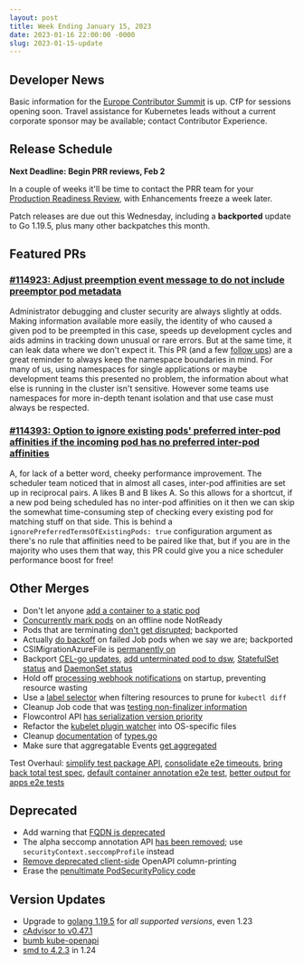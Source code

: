 ```yaml
---
layout: post
title: Week Ending January 15, 2023
date: 2023-01-16 22:00:00 -0000
slug: 2023-01-15-update
---
```


## Developer News

Basic information for the [Europe Contributor Summit](https://www.kubernetes.dev/events/2023/kcseu/) is up.  CfP for sessions opening soon. Travel assistance for Kubernetes leads without a current corporate sponsor may be available; contact Contributor Experience.

## Release Schedule

**Next Deadline: Begin PRR reviews, Feb 2**

In a couple of weeks it'll be time to contact the PRR team for your [Production Readiness Review](https://github.com/kubernetes/enhancements/blob/master/docs/glossary.md#production-readiness-review-prr), with Enhancements freeze a week later.

Patch releases are due out this Wednesday, including a **backported** update to Go 1.19.5, plus many other backpatches this month.

## Featured PRs

### [#114923: Adjust preemption event message to do not include preemptor pod metadata](https://github.com/kubernetes/kubernetes/pull/114923)

Administrator debugging and cluster security are always slightly at odds. Making information available more easily, the identity of who caused a given pod to be preempted in this case, speeds up development cycles and aids admins in tracking down unusual or rare errors. But at the same time, it can leak data where we don't expect it. This PR (and a few [follow ups](https://github.com/kubernetes/kubernetes/pull/114914)) are a great reminder to always keep the namespace boundaries in mind. For many of us, using namespaces for single applications or maybe development teams this presented no problem, the information about what else is running in the cluster isn't sensitive. However some teams use namespaces for more in-depth tenant isolation and that use case must always be respected.

### [#114393: Option to ignore existing pods' preferred inter-pod affinities if the incoming pod has no preferred inter-pod affinities](https://github.com/kubernetes/kubernetes/pull/114393)

A, for lack of a better word, cheeky performance improvement. The scheduler team noticed that in almost all cases, inter-pod affinities are set up in reciprocal pairs. A likes B and B likes A. So this allows for a shortcut, if a new pod being scheduled has no inter-pod affinities on it then we can skip the somewhat time-consuming step of checking every existing pod for matching stuff on that side. This is behind a `ignorePreferredTermsOfExistingPods: true` configuration argument as there's no rule that affinities need to be paired like that, but if you are in the majority who uses them that way, this PR could give you a nice scheduler performance boost for free!

## Other Merges

* Don't let anyone [add a container to a static pod](https://github.com/kubernetes/kubernetes/pull/114086)
* [Concurrently mark pods](https://github.com/kubernetes/kubernetes/pull/114296) on an offline node NotReady 
* Pods that are terminating [don't get disrupted](https://github.com/kubernetes/kubernetes/pull/115056); backported
* Actually [do backoff](https://github.com/kubernetes/kubernetes/pull/114516) on failed Job pods when we say we are; backported
* CSIMigrationAzureFile is [permanently on](https://github.com/kubernetes/kubernetes/pull/114953)
* Backport [CEL-go updates](https://github.com/kubernetes/kubernetes/pull/114864), [add unterminated pod to dsw](https://github.com/kubernetes/kubernetes/pull/114733), [StatefulSet status](https://github.com/kubernetes/kubernetes/pull/112084) and [DaemonSet status](https://github.com/kubernetes/kubernetes/pull/114819)
* Hold off [processing webhook notifications](https://github.com/kubernetes/kubernetes/pull/114794) on startup, preventing resource wasting
* Use a [label selector](https://github.com/kubernetes/kubernetes/pull/114863) when filtering resources to prune for `kubectl diff`
* Cleanup Job code that was [testing non-finalizer information](https://github.com/kubernetes/kubernetes/pull/114647)
* Flowcontrol API [has serialization version priority](https://github.com/kubernetes/kubernetes/pull/114492)
* Refactor the [kubelet plugin watcher](https://github.com/kubernetes/kubernetes/pull/114187) into OS-specific files
* Cleanup [documentation](https://github.com/kubernetes/kubernetes/pull/114065) of [types.go](https://github.com/kubernetes/kubernetes/pull/114063)
* Make sure that aggregatable Events [get aggregated](https://github.com/kubernetes/kubernetes/pull/112365)

Test Overhaul: [simplify test package API](https://github.com/kubernetes/kubernetes/pull/114977), [consolidate e2e timeouts](https://github.com/kubernetes/kubernetes/pull/114783), [bring back total test spec](https://github.com/kubernetes/kubernetes/pull/114417), [default container annotation e2e test](https://github.com/kubernetes/kubernetes/pull/115046), [better output for apps e2e tests](https://github.com/kubernetes/kubernetes/pull/109944)

## Deprecated

* Add warning that [FQDN is deprecated](https://github.com/kubernetes/kubernetes/pull/114677)
* The alpha seccomp annotation API [has been removed](https://github.com/kubernetes/kubernetes/pull/114947); use `securityContext.seccompProfile` instead
* [Remove deprecated client-side](https://github.com/kubernetes/kubernetes/pull/114972) OpenAPI column-printing
* Erase the [penultimate PodSecurityPolicy code](https://github.com/kubernetes/kubernetes/pull/113467)

## Version Updates

* Upgrade to [golang 1.19.5](https://github.com/kubernetes/kubernetes/pull/115010) for *all supported versions*, even 1.23
* [cAdvisor to v0.47.1](https://github.com/kubernetes/kubernetes/pull/114883)
* [bumb kube-openapi](https://github.com/kubernetes/kubernetes/pull/114879)
* [smd to 4.2.3](https://github.com/kubernetes/kubernetes/pull/111915) in 1.24

